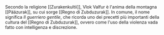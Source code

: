 Secondo la religione [[Zurakenkultii]], Vlok Valfur è l'anima della montagna [[Pääzurak]], su cui sorge [[Regno di Zubduzurak]]. 
In comune, il nome significa *Il guerriero gentile*, che ricorda uno dei precetti più importanti della cultura del [[Regno di Zubduzurak]], ovvero come l'uso della violenza vada fatto con intelligenza e discrezione. 
